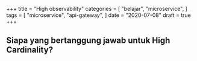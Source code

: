 +++
title = "High observability"
categories = [
    "belajar",
    "microservice",
]
tags = [
    "microservice",
    "api-gateway",
]
date = "2020-07-08"
draft = true
+++

## Siapa yang bertanggung jawab untuk High Cardinality?

